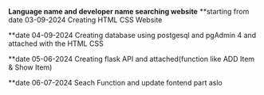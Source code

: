 **Language name and developer name searching website**
**starting from date 03-09-2024
Creating HTML CSS Website 

**date 04-09-2024
Creating database using postgesql and pgAdmin 4 and attached with the HTML CSS 

**date 05-06-2024
Creating flask API and attached(function like ADD Item & Show Item)

**date 06-07-2024
Seach Function and update fontend part aslo

